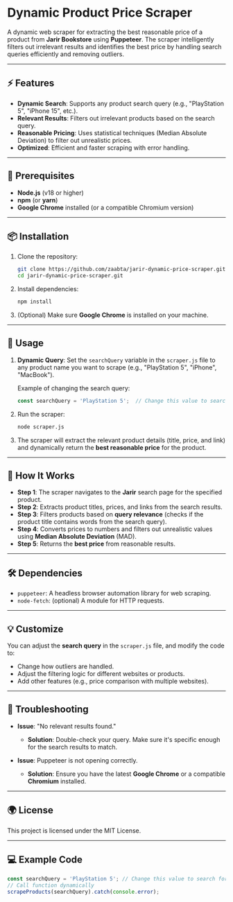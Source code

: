 # **Dynamic Product Price Scraper**

A dynamic web scraper for extracting the best reasonable price of a product from **Jarir Bookstore** using **Puppeteer**. The scraper intelligently filters out irrelevant results and identifies the best price by handling search queries efficiently and removing outliers.

---

## **⚡ Features**

- **Dynamic Search**: Supports any product search query (e.g., "PlayStation 5", "iPhone 15", etc.).
- **Relevant Results**: Filters out irrelevant products based on the search query.
- **Reasonable Pricing**: Uses statistical techniques (Median Absolute Deviation) to filter out unrealistic prices.
- **Optimized**: Efficient and faster scraping with error handling.

---

## **🚀 Prerequisites**

- **Node.js** (v18 or higher)
- **npm** (or **yarn**)
- **Google Chrome** installed (or a compatible Chromium version)

---

## **📦 Installation**

1. Clone the repository:
    ```bash
    git clone https://github.com/zaabta/jarir-dynamic-price-scraper.git
    cd jarir-dynamic-price-scraper.git
    ```

2. Install dependencies:
    ```bash
    npm install
    ```

3. (Optional) Make sure **Google Chrome** is installed on your machine.

---

## **📜 Usage**

1. **Dynamic Query**: Set the `searchQuery` variable in the `scraper.js` file to any product name you want to scrape (e.g., "PlayStation 5", "iPhone", "MacBook").
   
    Example of changing the search query:
    ```javascript
    const searchQuery = 'PlayStation 5';  // Change this value to search for other products
    ```

2. Run the scraper:
    ```bash
    node scraper.js
    ```

3. The scraper will extract the relevant product details (title, price, and link) and dynamically return the **best reasonable price** for the product.

---

## **🧠 How It Works**

- **Step 1**: The scraper navigates to the **Jarir** search page for the specified product.
- **Step 2**: Extracts product titles, prices, and links from the search results.
- **Step 3**: Filters products based on **query relevance** (checks if the product title contains words from the search query).
- **Step 4**: Converts prices to numbers and filters out unrealistic values using **Median Absolute Deviation** (MAD).
- **Step 5**: Returns the **best price** from reasonable results.

---

## **🛠️ Dependencies**

- `puppeteer`: A headless browser automation library for web scraping.
- `node-fetch`: (optional) A module for HTTP requests.

---

## **💡 Customize**

You can adjust the **search query** in the `scraper.js` file, and modify the code to:
- Change how outliers are handled.
- Adjust the filtering logic for different websites or products.
- Add other features (e.g., price comparison with multiple websites).

---

## **🔧 Troubleshooting**

- **Issue**: "No relevant results found."
    - **Solution**: Double-check your query. Make sure it's specific enough for the search results to match.

- **Issue**: Puppeteer is not opening correctly.
    - **Solution**: Ensure you have the latest **Google Chrome** or a compatible **Chromium** installed.

---

## **🌍 License**

This project is licensed under the MIT License.

---

## **💻 Example Code**

```javascript
const searchQuery = 'PlayStation 5'; // Change this value to search for other products
// Call function dynamically
scrapeProducts(searchQuery).catch(console.error);
```
